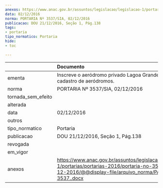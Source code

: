 ```yaml
---
anexos: https://www.anac.gov.br/assuntos/legislacao/legislacao-1/portarias/portarias-2016/portaria-no-3537-sia-01-12-2016/@@display-file/arquivo_norma/PA2016-3537..docx
data: 02/12/2016
norma: PORTARIA Nº 3537/SIA, 02/12/2016
publicacao: DOU 21/12/2016, Seção 1, Pág.138
tags:
- portaria
tipo_normatico: Portaria
hide: 
- toc 
 
---
```


|                    | Documento                                                                                                                                                        |
|:-------------------|:-----------------------------------------------------------------------------------------------------------------------------------------------------------------|
| ementa             | Inscreve o aeródromo privado Lagoa Grande (BA) no cadastro de aeródromos.                                                                                        |
| norma              | PORTARIA Nº 3537/SIA, 02/12/2016                                                                                                                                 |
| tornada_sem_efeito |                                                                                                                                                                  |
| alterada           |                                                                                                                                                                  |
| data               | 02/12/2016                                                                                                                                                       |
| outros             |                                                                                                                                                                  |
| tipo_normatico     | Portaria                                                                                                                                                         |
| publicacao         | DOU 21/12/2016, Seção 1, Pág.138                                                                                                                                 |
| revogada           |                                                                                                                                                                  |
| em_vigor           |                                                                                                                                                                  |
| anexos             | https://www.anac.gov.br/assuntos/legislacao/legislacao-1/portarias/portarias-2016/portaria-no-3537-sia-01-12-2016/@@display-file/arquivo_norma/PA2016-3537..docx |